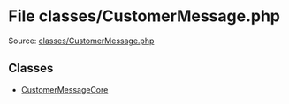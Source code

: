 File classes/CustomerMessage.php
=========

Source: [classes/CustomerMessage.php](https://github.com/PrestaShop/PrestaShop/blob/1.5.0.1/classes/CustomerMessage.php)


Classes
-------

* [CustomerMessageCore](class.CustomerMessageCore.md)

